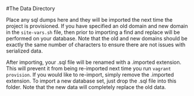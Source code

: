 #The Data Directory

Place any sql dumps here and they will be imported the next time the project is provisioned. If you have specified an old domain and new domain in the `site-vars.sh` file, then prior to importing a find and replace will be performed on your database. Note that the old and new domains should be exactly the same number of characters to ensure there are not issues with serialized data.

After importing, your .sql file will be renamed with a .imported extension. This will prevent it from being re-imported next time you run `vagrant provision`. If you would like to re-import, simply remove the .imported extension. To import a new database set, just drop the .sql file into this folder. Note that the new data will completely replace the old data.